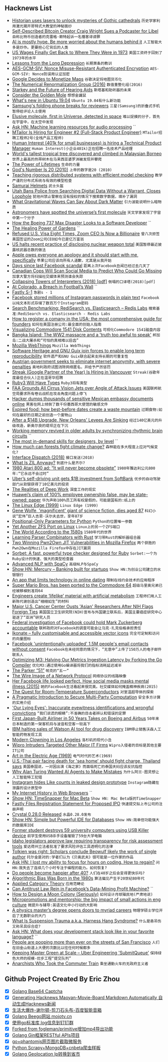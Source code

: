 ## Hacknews List


- [Historian uses lasers to unlock mysteries of Gothic cathedrals](https://news.nationalgeographic.com/2015/06/150622-andrew-tallon-notre-dame-cathedral-laser-scan-art-history-medieval-gothic/)  `历史学家利用激光揭开哥特式大教堂的神秘面纱`
- [Self-Described Bitcoin Creator Craig Wright Sues a Podcaster for Libel](https://www.bloomberg.com/news/articles/2019-04-18/self-described-bitcoin-creator-wright-sues-a-podcaster-for-libel)  `自称比特币创造者的克雷格·赖特起诉一名播客诽谤罪`
- [AI is mostly hype. Be more worried about the humans behind it](http://blairreeves.me/2019/04/18/ai-is-not-coming-for-you/)  `人工智能大多是炒作。更要担心它背后的人类`
- [US Wages Finally Get Back to Where They Were in 1973](https://thesoundingline.com/in-brief-us-wages-finally-get-back-to-where-they-were-in-1973/)  `美国工资终于回到了1973年的水平`
- [Lessons from the Long Depression](http://www.coppolacomment.com/2019/04/lessons-from-long-depression.html)  `长期萧条的教训`
- [AES-GCM-SIV: Nonce Misuse-Resistant Authenticated Encryption](https://tools.ietf.org/html/rfc8452)  `AES-GCM-SIV: Nonce防误用认证加密`
- [Google Decides to Monetize Maps](https://adage.com/article/digital/google-flips-switch-its-next-big-money-maker-maps/2163976)  `谷歌决定将地图货币化`
- [The Numerical Renormalization Group (2016)](https://compphys.go.ro/the-numerical-renormalization-group/)  `数值重整化组(2016)`
- [Starkey and the Future of Hearing Aids](https://www.bloomberg.com/news/features/2019-04-18/the-future-of-wearable-tech-is-called-a-hearing-aid)  `斯塔基和助听器的未来`
- [Consider the Golden Mole](https://www.lrb.co.uk/v41/n08/katherine-rundell/consider-the-golden-mole)  `想想金鼹鼠`
- [What&#39;s new in Ubuntu 19.04](https://www.linuxuprising.com/2019/04/whats-new-in-ubuntu-1904-disco-dingo.html)  `Ubuntu 19.04有什么新功能`
- [Samsung&#39;s folding phone breaks for reviewers](https://www.bbc.com/news/technology-47970788)  `三星(Samsung)的折叠式手机暂停给评论人士使用`
- [Elusive molecule, first in Universe, detected in space](https://phys.org/news/2019-04-elusive-molecule-universe-space.html)  `难以捉摸的分子，首先在宇宙中，在太空中发现`
- [Ask HN: Machine learning resources for audio processing](item?id=19681804)  ``
- [MTailor Is Hiring for Engineer #2 (Full-Stack Product Engineer)](https://mtailor.workable.com/j/90705EAADD?viewed=true)  `MTailor招聘工程师2号(全栈产品工程师)`
- [Human Interest (401k for small businesses) is hiring a Technical Product Manager](https://humaninterest.com/careers)  `Human Interest(小企业401k)正在招聘一名技术产品经理`
- [World&#39;s tallest tropical tree discovered and climbed in Malaysian Borneo](https://www.nationalgeographic.com/environment/2019/04/worlds-tallest-tropical-tree-discovered-climbed-borneo/)  `世界上最高的热带树木在马来西亚婆罗洲被发现并攀爬`
- [The Power of Lifetimes](http://pling.jondgoodwin.com/post/lifetimes/)  `生命的力量`
- [God&#39;s Number Is 20 (2010)](https://cube20.org/)  `上帝的数字是20 (2010)`
- [Teaching rigorous distributed systems with efficient model checking](https://blog.acolyer.org/2019/04/17/teaching-rigorous-distributed-systems-with-efficient-model-checking/)  `教学严谨的分布式系统与有效的模型检查`
- [Samurai Helmets](https://news.kynosarges.org/2019/04/19/samurai-helmets/)  `武士头盔`
- [Utah Bans Police from Searching Digital Data Without a Warrant, Closes Loophole](https://www.forbes.com/sites/nicksibilla/2019/04/16/utah-bans-police-from-searching-digital-data-without-a-warrant-closes-fourth-amendment-loophole/)  `犹他州禁止警察在没有授权的情况下搜索数字数据，填补了漏洞`
- [What Gravitational Waves Can Say About Dark Matter](https://www.symmetrymagazine.org/article/what-gravitational-waves-can-say-about-dark-matter)  `引力波能说明什么暗物质`
- [Astronomers have spotted the universe’s first molecule](https://www.sciencemag.org/news/2019/04/astronomers-have-spotted-universe-s-first-molecule)  `天文学家发现了宇宙中第一个分子`
- [How the Boeing 737 Max Disaster Looks to a Software Developer](https://spectrum.ieee.org/aerospace/aviation/how-the-boeing-737-max-disaster-looks-to-a-software-developer)  ``
- [The Healing Power of Gardens](https://www.nytimes.com/2019/04/18/opinion/sunday/oliver-sacks-gardens.html)  ``
- [Refused U.S. Visa Eight Times, Zoom CEO Is Now a Billionaire](https://www.bloomberg.com/news/articles/2019-04-18/u-s-refused-his-visa-eight-times-now-zoom-ceo-is-a-billionaire)  `曾八次拒签美国签证的Zoom公司CEO如今已是亿万富翁`
- [US halts recent practice of disclosing nuclear weapon total](https://www.militarytimes.com/news/pentagon-congress/2019/04/18/us-halts-recent-practice-of-disclosing-nuclear-weapon-total/)  `美国暂停最近披露核武器总数的做法`
- [Apple owes everyone an apology and it should start with me, specifically](https://theoutline.com/post/7315/apple-keyboards-still-suck-insanely-bad?zd=1&amp;zi=qklqjspx)  `苹果公司应该向所有人道歉，尤其是从我开始`
- [Days since last Facebook scandal](https://dayssincelastfacebookscandal.com/)  `距离上次Facebook丑闻已经过去几天了`
- [Canadian Cops Will Scan Social Media to Predict Who Could Go Missing](https://motherboard.vice.com/en_us/article/mb8jzp/canadian-cops-will-scan-social-media-to-predict-who-could-go-missing)  `加拿大警方将扫描社交媒体来预测谁会失踪`
- [Collapsing Towers of Interpreters (2018) [pdf]](http://lampwww.epfl.ch/~amin/pub/collapsing-towers.pdf)  `倒塌的口译塔(2018)[pdf]`
- [At Colorado, a Breach in Football’s Wall](https://www.nytimes.com/2019/04/18/sports/colorado-football.html)  ``
- [Fastly S-1](https://www.sec.gov/Archives/edgar/data/1517413/000119312519111675/d702138ds1.htm)  `急剧s - 1`
- [Facebook stored millions of Instagram passwords in plain text](https://www.theverge.com/2019/4/18/18485599/facebook-instagram-passwords-plain-text-millions-users)  `Facebook以纯文本形式存储了数百万个Instagram密码`
- [Search Benchmarking: RediSearch vs. Elasticsearch – Redis Labs](https://redislabs.com/blog/search-benchmarking-redisearch-vs-elasticsearch/)  `搜索基准:RediSearch vs. Elasticsearch - Redis Labs`
- [How to register a comany in the USA: the most comprehensive guide for founders](http://aynuriev.com/how-to-register-company-usa/)  `如何在美国注册公司:最全面的创始人指南`
- [Visualizing Commodore 1541 Disk Contents](https://www.pagetable.com/?p=1070)  `可视化Commodore 1541磁盘内容`
- [Bangka Island: The WW2 massacre and a &#39;truth too awful to speak&#39;](https://www.bbc.com/news/world-australia-47796046)  `邦加岛:二战大屠杀和“可怕的真相难以启齿”`
- [Mozilla WebThings](https://hacks.mozilla.org/2019/04/introducing-mozilla-webthings/)  `Mozilla WebThings`
- [Software Heritage and GNU Guix join forces to enable long term reproducibility](https://www.softwareheritage.org/2019/04/18/software-heritage-and-gnu-guix-join-forces-to-enable-long-term-reproducibility/)  `软件遗产和GNU Guix联合起来支持长期的可重复性`
- [Austrian government seeks to eliminate internet anonymity, with severe penalties](http://derstandard.at/2000101677286/Government-Seeks-to-Eliminate-Internet-Anonymity-With-Severe-Penalties)  `奥地利政府试图消除网络匿名，并给予严厉惩罚`
- [Streak (Google Partner of the Year) Is Hiring in Vancouver](https://www.streak.com/offices/vancouver)  `Streak(谷歌年度最佳合伙人)正在温哥华招聘`
- [Ruby3 Will Have Types](https://twitter.com/darkdimius/status/1119115657776209920)  `Ruby3将有类型`
- [FAA Grounds All Cirrus Vision Jets over Angle of Attack Issues](https://www.flyingmag.com/faa-grounds-cirrus-vision-jets)  `美国联邦航空局要求所有卷云战机在攻击角度问题上停飞`
- [Hacker dumps thousands of sensitive Mexican embassy documents online](https://techcrunch.com/2019/04/19/mexican-embassy-hack/)  `黑客在网上倾倒了数千份墨西哥大使馆的敏感文件`
- [Expired food: how best-before dates create a waste mountain](https://www.theguardian.com/food/2019/apr/17/the-truth-about-expired-food-how-best-before-dates-create-a-waste-mountain)  `过期食物:如何在最好的日期之前创造一个废物山`
- [After a $14B Upgrade, New Orleans’ Levees Are Sinking](https://www.scientificamerican.com/article/after-a-14-billion-upgrade-new-orleans-levees-are-sinking/)  `经过140亿美元的升级改造，新奥尔良的堤坝正在下沉`
- [Working memory revived in older adults by synchronizing rhythmic brain circuits](https://www.nature.com/articles/s41593-019-0371-x)  ``
- [The most in-demand skills for designers, by level](https://cvcompiler.com/blog/do-designers-dream-of-electric-sheep-the-most-demanded-design-tech-skills/)  ``
- [How much can forests fight climate change?](https://www.nature.com/articles/d41586-019-00122-z)  `森林能在多大程度上应对气候变化?`
- [Interface Dispatch (2018)](https://lukasatkinson.de/2018/interface-dispatch/)  `接口发送(2018)`
- [What Is ZIL Anyway?](http://blog.zarfhome.com/2019/04/what-is-zil-anyway.html)  `到底什么是齐尔?`
- [1980 Atari 800 ad: “It will never become obsolete”](https://www.bookofjoe.com/2014/07/1980-atari-800-ad-it-will-never-become-obsolete.html)  `1980年雅达利公元800年:“它永远不会过时”`
- [Uber’s self-driving unit gets $1B investment from SoftBank](https://www.theverge.com/2019/4/18/18507049/uber-atg-self-driving-autonomous-car-investment-softbank-toyota-denso)  `优步的自动驾驶部门从软银获得了10亿美元的投资`
- [The Realities of Deep Work](https://blog.rescuetime.com/brad-frost-deep-work/)  `深度工作的现实`
- [Huawei’s claim of 100% employee ownership false, may be state-owned: paper](https://technode.com/2019/04/19/who-owns-huawei-clearly-not-its-employees-paper/)  `华为声称100%员工所有权是假的，可能是国有的:纸上的`
- [The Linux Edge (1999)](https://blog.corememory.io/the-linux-edge.html)  `Linux Edge (1999)`
- [Gene Wolfe, &#39;magnificent&#39; giant of science fiction, dies aged 87](https://www.theguardian.com/books/2019/apr/16/gene-wolfe-science-fiction-author-dies-aged-87)  `科幻小说“宏伟”巨人吉恩·沃尔夫去世，享年87岁`
- [Positional-Only Parameters for Python](https://lwn.net/Articles/785245/)  `Python的位置唯一参数`
- [Yet Another ZFS Port on Linux](https://www.crossmeta.io/another-zfs-port-on-linux/)  `Linux上的另一个ZFS端口`
- [The World According to the 1580s](https://medium.com/bunk/the-world-as-it-appeared-in-the-1580s-51aa4e3295f0)  `1580年代的世界`
- [Learning Parser Combinators with Rust](https://bodil.lol/parser-combinators/)  `学习带Rust的解析器组合器`
- [Two Winning Pwn2Own JIT Vulnerabilities in Mozilla Firefox](https://www.zerodayinitiative.com/blog/2019/4/18/the-story-of-two-winning-pwn2own-jit-vulnerabilities-in-mozilla-firefox)  `两个获胜的Pwn2Own在Mozilla Firefox中存在JIT漏洞`
- [Sorbet: A fast, powerful type checker designed for Ruby](https://sorbet.org/)  `Sorbet:一个为Ruby设计的快速、强大的类型检查器`
- [Advanced NLP with SpaCy](https://course.spacy.io/)  `高级NLP与SpaCy`
- [Show HN: Mercury – Banking built for startups](https://mercury.co/#)  `Show HN:为创业公司建立的水银银行`
- [An app that limits technology in online dating](https://singlespotapp.com/?id=4)  `限制在线约会技术的应用程序`
- [Super Mario Bros. has been ported to the Commodore 64](https://www.lemon64.com/forum/viewtopic.php?t=71262)  `超级马里奥兄弟已经被移植到准将64`
- [Engineers create ‘lifelike’ material with artificial metabolism](https://news.cornell.edu/stories/2019/04/engineers-create-lifelike-material-artificial-metabolism)  `工程师们用人工新陈代谢创造出“栩栩如生”的材料`
- [Major U.S. Cancer Center Ousts &#39;Asian&#39; Researchers After NIH Flags Foreign Ties](https://www.sciencemag.org/news/2019/04/exclusive-major-us-cancer-center-ousts-asian-researchers-after-nih-flags-their-foreign)  `美国国立卫生研究院(NIH)宣布与外国建立联系后，美国主要癌症研究中心驱逐了“亚洲”研究人员`
- [Federal investigation of Facebook could hold Mark Zuckerberg accountable](https://www.washingtonpost.com/technology/2019/04/19/federal-investigation-facebook-could-hold-mark-zuckerberg-accountable-privacy-sources-say/)  `联邦政府对Facebook的调查可能会让马克·扎克伯格承担责任`
- [Ikonate – fully customisable and accessible vector icons](https://www.ikonate.com)  `完全可定制和访问的向量图标`
- [Facebook &#39;unintentionally uploaded&#39; 1.5M people&#39;s email contacts without consent](https://www.businessinsider.com/facebook-uploaded-1-5-million-users-email-contacts-without-permission-2019-4)  `Facebook在未经同意的情况下，“无意中”上传了150万人的电子邮件联系人`
- [Optimizing M3: Halving Our Metrics Ingestion Latency by Forking the Go Compiler](https://eng.uber.com/optimizing-m3)  `优化M3:通过使用Go编译器将我们的指标消耗延迟减半`
- [The Parker “51”](http://www.richardspens.com/ref/profiles/51.htm)  `帕克的“五一”`
- [The Wire Image of a Network Protocol](https://tools.ietf.org/html/rfc8546)  `网络协议的线路映像`
- [Her Facebook life looked perfect. How social media masks mental illness (2015)](https://www.cbc.ca/news/trending/her-facebook-life-looked-perfect-madison-holleran-suicide-highlights-how-social-media-masks-mental-illness-1.3071302)  `她的Facebook生活看起来很完美。社交媒体如何掩盖精神疾病(2015)`
- [The Quest for Room-Temperature Superconductors](https://gizmodo.com/the-quest-for-the-most-elusive-material-in-physics-1833846121)  `对室温超导体的探索`
- [A Pragmatic Introduction to Secure Multi-Party Computation](https://securecomputation.org/)  `安全多方计算的实用介绍`
- [&#39;Our Lying Eyes&#39;: Inaccurate eyewitness identifications and wrongful convictions](https://www.nybooks.com/articles/2019/04/18/our-lying-eyes/)  `“我们说谎的眼睛”:不准确的目击者辨认和错误的定罪`
- [First Japan-Built Airliner in 50 Years Takes on Boeing and Airbus](https://www.bloomberg.com/news/articles/2019-04-17/first-japan-built-airliner-in-50-years-takes-on-boeing-airbus)  `50年来日本制造的第一架客机将与波音和空客一较高下`
- [IBM halting sales of Watson AI tool for drug discovery](https://www.statnews.com/2019/04/18/ibm-halting-sales-of-watson-for-drug-discovery/)  `IBM停止销售沃森人工智能药物发现工具`
- [Modern Clowning in Los Angeles](https://www.dorsia.io/cities/los-angeles/articles/clown-schools-los-angeles)  `洛杉矶的现代小丑`
- [Wipro Intruders Targeted Other Major IT Firms](https://krebsonsecurity.com/2019/04/wipro-intruders-targeted-other-major-it-firms/)  `Wipro入侵者的目标是其他主要IT公司`
- [Art in the Electric Age (1969)](https://archive.org/details/ChandlerArtElectricAge/page/n1)  `电气时代的艺术(1969)`
- [U.S.-Thai pair facing death for &#39;sea home&#39; should fight charge, Thailand says](https://www.reuters.com/article/us-thailand-seahome/u-s-thai-pair-facing-death-for-sea-home-should-fight-the-charge-thailand-says-idUSKCN1RV0KM)  `美国泰国说，一对因出演《海之家》而面临死亡的泰国夫妇应该反抗指控`
- [Why Alan Turing Wanted AI Agents to Make Mistakes](https://spectrum.ieee.org/tech-talk/tech-history/dawn-of-electronics/untold-history-of-ai-why-alan-turing-wanted-ai-to-make-mistakes)  `为什么阿兰·图灵想让人工智能特工犯错`
- [Instagram hides Like counts in leaked design prototype](https://techcrunch.com/2019/04/18/instagram-no-like-counter/)  `Instagram隐藏在泄露的设计原型中`
- [My Internet History in Web Browsers](https://www.willhallonline.co.uk/blog/2019-04-18-my-internet-history-in-web-browsers/)  ``
- [Show HN: TimeSnapper for Mac Beta](item?id=19698363)  `Show HN: Mac Beta版的TimeSnapper`
- [Fastly Files Registration Statement for Proposed IPO](https://www.fastly.com/press/press-releases/fastly-files-registration-statement-proposed-initial-public-offering)  `快速提交拟上市公司的注册声明`
- [Crystal 0.28.0 Released](https://crystal-lang.org/2019/04/17/crystal-0.28.0-released.html)  `水晶0.28.0发布`
- [Show HN: Simple but Powerful IDE for Databases](https://www.sqlgate.com/)  `Show HN:简单但功能强大的数据库IDE`
- [Former student destroys 59 university computers using USB Killer device](https://www.zdnet.com/article/former-student-destroys-59-university-computers-using-usb-killer-device/)  `前学生使用USB杀手设备摧毁了59台大学电脑`
- [Idaho legislators approve law requiring transparency for risk assessment tools](https://www.muckrock.com/news/archives/2019/mar/26/algorithms-idaho-bill-update/)  `爱达荷州立法者批准了要求风险评估工具透明化的法律`
- [Tolkien was right: Scholars conclude Beowulf likely the work of single author](https://arstechnica.com/science/2019/04/tolkien-was-right-scholars-conclude-beowulf-likely-the-work-of-single-author/)  `托尔金是对的:学者们认为《贝奥武夫》很可能是一位作家的作品`
- [Ask HN: I lost my ability to focus for hours on coding. How to regain?](item?id=19694091)  `问HN:我失去了连续几个小时专注于编程的能力。如何恢复?`
- [Do people become happier after 40?](https://www.economist.com/graphic-detail/2019/04/12/do-people-become-happier-after-40)  `人们在40岁之后会变得更快乐吗?`
- [Algorithmic Bias Was Born in the 1980s](https://spectrum.ieee.org/tech-talk/tech-history/dawn-of-electronics/untold-history-of-ai-the-birth-of-machine-bias?href=)  `算法偏见产生于20世纪80年代`
- [Applied Category Theory](https://ocw.mit.edu/courses/mathematics/18-s097-applied-category-theory-january-iap-2019/index.htm)  `应用范畴论`
- [Can Antitrust Law Rein in Facebook’s Data-Mining Profit Machine?](https://www.ineteconomics.org/perspectives/blog/can-antitrust-law-rein-in-facebooks-data-mining-profit-machine)  ``
- [How to Design a Moon Colony (Seriously)](https://www.citylab.com/design/2019/04/moon-village-som-mit-esa-space-urbanism-planning-habitat/587482/)  `如何设计月球殖民地(严肃地说)`
- [Micropromotions and mentorship: the big impact of small actions in eng culture](https://circleci.com/blog/micro-promotions-and-mentorship-the-big-impact-of-small-actions-in-an-engineering-culture/)  `微提升与辅导:英语文化中小行动的大影响`
- [A physics master’s degree opens doors to myriad careers](https://physicstoday.scitation.org/doi/10.1063/PT.3.4180)  `物理学硕士学位开启了无数职业的大门`
- [What Is Suspension Trauma a.k.a. Harness Hang Syndrome?](https://www.dynamicrescue.com/blogs/news/13262417-ask-a-pro-what-is-suspension-trauma-aka-harness-hang-syndrome)  `什么是悬吊伤又称吊具综合症?`
- [Ask HN: What does your development stack look like in your favorite language?](item?id=19680491)  ``
- [People are pooping more than ever on the streets of San Francisco](https://www.businessinsider.com/san-francisco-human-poop-problem-2019-4)  `人们在旧金山街道上大便的次数比以往任何时候都多`
- [Keeping Master Green at Scale – Uber Engineering &#39;SubmitQueue&#39;](https://eng.uber.com/research/keeping-master-green-at-scale/)  `保持绿色大师的规模-优步工程“提交队列”`
- [Anarchists Who Took the Commuter Train](https://longreads.com/2019/04/16/the-anarchists-who-took-the-commuter-train/)  `乘坐通勤火车的无政府主义者`

## Github Project Created By Eric Zhou

- [x] [Golang Base64 Captcha](https://github.com/mojocn/base64Captcha)
- [x] [Generating Hacknews Maoyan-Movie-Board Markdown Automatically 自动生成Hacknews新闻](https://github.com/dejavuzhou/md-genie)
- [x] [生活大爆炸-谢尔顿-剪刀石头布-百度智能音箱](https://github.com/mojocn/dueros-bang-game)
- [x] [Golang Beego网站 mojotv.cn](https://github.com/mojocn/www.mojotv.cn)
- [x] [使用go标准库,log信息到钉钉群](https://github.com/mojocn/dooger)
- [x] [Forked from fogleman/primitive增加mp4导出功能](https://github.com/mojocn/primitive)
- [x] [Golang Gin框架RESTful APIs项目](https://github.com/JJJJJJJerk/ezier-golang-web-api-framework)
- [x] [go+phantomjs网页图片截取微服务](https://github.com/mojocn/screen_shot)
- [x] [Python Scrapy+MongoDB+cnbeta爬虫样板](https://github.com/mojocn/scrapy_mongodb_boilerplate_cnbeta)
- [x] [Golang Geolocation Ip转换到省市](https://github.com/mojocn/ip2location)